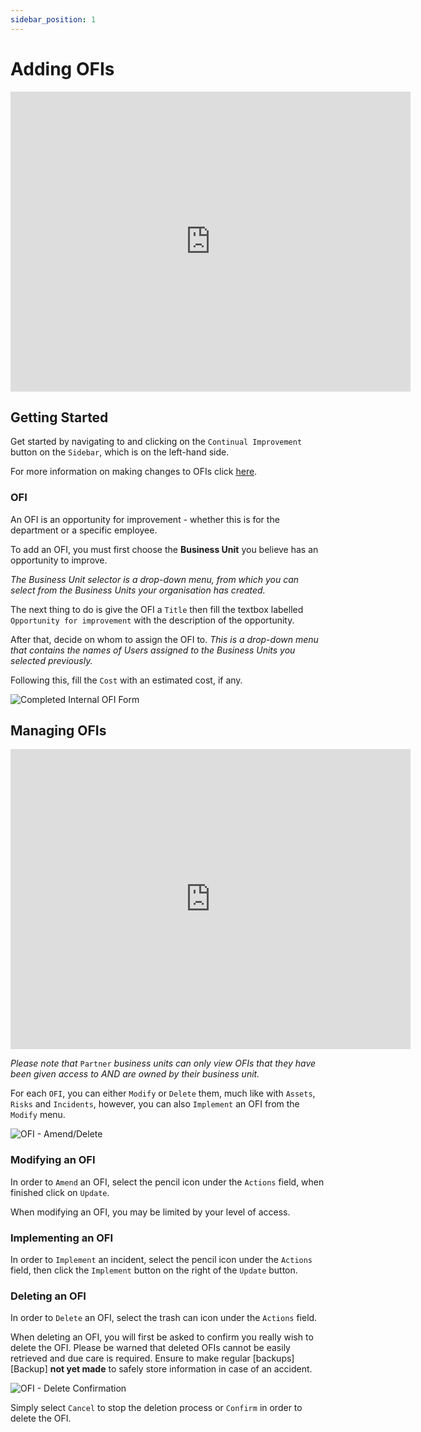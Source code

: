 ```yaml
---
sidebar_position: 1
---
```


# Adding OFIs

<iframe width="640" height="480" src="https://www.youtube.com/embed/DLD4zWvj7H8" title="Create an OFI" frameborder="0" allow="accelerometer; clipboard-write; encrypted-media; gyroscope; picture-in-picture" allowfullscreen></iframe>

## Getting Started

Get started by navigating to and clicking on the `Continual Improvement` button on the `Sidebar`, which is on the left-hand side.

For more information on making changes to OFIs click [here][OFI].

### OFI

An OFI is an opportunity for improvement - whether this is for the department or a specific employee.

To add an OFI, you must first choose the **Business Unit** you believe has an opportunity to improve. 

*The Business Unit selector is a drop-down menu, from which you can select from the Business Units your organisation has created.*

The next thing to do is give the OFI a `Title` then fill the textbox labelled `Opportunity for improvement` with the description of the opportunity.

After that, decide on whom to assign the OFI to. *This is a drop-down menu that contains the names of Users assigned to the Business Units you selected previously.*

Following this, fill the `Cost` with an estimated cost, if any.

<img src="/img/DocImg/General Information/Continual_Improvement/Completed_OFI_Form_new.png" alt="Completed Internal OFI Form" class="center"/>


## Managing OFIs

<iframe width="640" height="480" src="https://www.youtube.com/embed/0PPfVZIx8X8" title="Manage an OFI" frameborder="0" allow="accelerometer; autoplay; clipboard-write; encrypted-media; gyroscope; picture-in-picture" allowfullscreen></iframe>

*Please note that* `Partner` *business units can only view OFIs that they have been given access to AND are owned by their business unit.*

For each `OFI`, you can either `Modify` or `Delete` them, much like with `Assets`, `Risks` and `Incidents`, however, you can also `Implement` an OFI from the `Modify` menu.

<img src="/img/DocImg/General Information/Actions/OFI_Actions/OFI_Actions_Amend_Delete.png" alt="OFI - Amend/Delete" class="center"/>


### Modifying an OFI

In order to `Amend` an OFI, select the pencil icon under the `Actions` field, when finished click on `Update`.

When modifying an OFI, you may be limited by your level of access.

### Implementing an OFI

In order to `Implement` an incident, select the pencil icon under the `Actions` field, then click the `Implement` button on the right of the `Update` button.

### Deleting an OFI

In order to `Delete` an OFI, select the trash can icon under the `Actions` field.

When deleting an OFI, you will first be asked to confirm you really wish to delete the OFI. Please be warned that deleted OFIs cannot be easily retrieved and due care is required. Ensure to make regular [backups][Backup] **not yet made** to safely store information in case of an accident.

<img src="/img/DocImg/General Information/Actions/OFI_Actions/OFI_Delete_Confirmation.png" alt="OFI - Delete Confirmation" class="center"/>


Simply select `Cancel` to stop the deletion process or `Confirm` in order to delete the OFI.

[OFI]: #managing-ofis